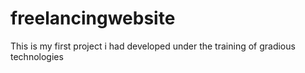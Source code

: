 # freelancingwebsite
This is my first project i had developed under the training of gradious technologies
